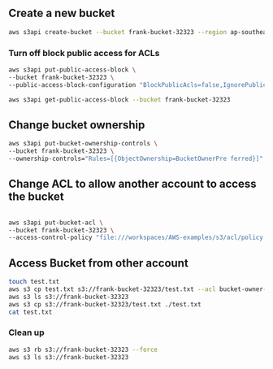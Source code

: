 ## Create a new bucket 

``` sh
aws s3api create-bucket --bucket frank-bucket-32323 --region ap-southeast-1 --create-bucket-configuration LocationConstraint=ap-southeast-1
```

### Turn off block public access for ACLs 

``` sh
aws s3api put-public-access-block \
--bucket frank-bucket-32323 \
--public-access-block-configuration "BlockPublicAcls=false,IgnorePublicAcls=false,BlockPublicPolicy=false,RestrictPublicBuckets=false"
``` 

```sh
aws s3api get-public-access-block --bucket frank-bucket-32323
```

## Change bucket ownership

``` sh
aws s3api put-bucket-ownership-controls \
--bucket frank-bucket-32323 \
--ownership-controls="Rules=[{ObjectOwnership=BucketOwnerPre ferred}]"
```

## Change ACL to allow another account to access the bucket

``` sh

aws s3api put-bucket-acl \
--bucket frank-bucket-32323 \
--access-control-policy "file:///workspaces/AWS-examples/s3/acl/policy.xml"
```


## Access Bucket from other account 
```sh
touch test.txt
aws s3 cp test.txt s3://frank-bucket-32323/test.txt --acl bucket-owner-full-control
aws s3 ls s3://frank-bucket-32323
aws s3 cp s3://frank-bucket-32323/test.txt ./test.txt
cat test.txt
```

### Clean up
```sh
aws s3 rb s3://frank-bucket-32323 --force
aws s3 ls s3://frank-bucket-32323
```